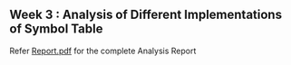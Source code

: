 ## Week 3 : Analysis of Different Implementations of Symbol Table

Refer [Report.pdf](../Week3-Lab-exercise/Report.pdf) for the complete Analysis Report
